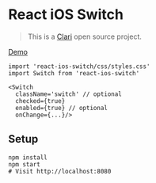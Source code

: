 React iOS Switch
===
> This is a [Clari](http://www.clari.com) open source project.

[Demo](http://clariussystems.github.io/react-ios-switch)

```
import 'react-ios-switch/css/styles.css'
import Switch from 'react-ios-switch'

<Switch
  className='switch' // optional
  checked={true}
  enabled={true} // optional
  onChange={...}/>
```

Setup
---
```
npm install
npm start
# Visit http://localhost:8080
```
